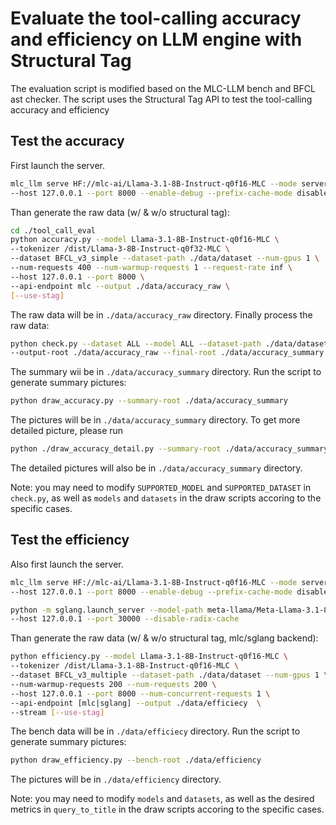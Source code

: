 # Evaluate the tool-calling accuracy and efficiency on LLM engine with Structural Tag

The evaluation script is modified based on the MLC-LLM bench and BFCL ast checker. The script uses the Structural Tag API to test the tool-calling accuracy and efficiency

## Test the accuracy

First launch the server.
```bash
mlc_llm serve HF://mlc-ai/Llama-3.1-8B-Instruct-q0f16-MLC --mode server \
--host 127.0.0.1 --port 8000 --enable-debug --prefix-cache-mode disable
```

Than generate the raw data (w/ & w/o structural tag):
```bash
cd ./tool_call_eval
python accuracy.py --model Llama-3.1-8B-Instruct-q0f16-MLC \
--tokenizer /dist/Llama-3-8B-Instruct-q0f32-MLC \
--dataset BFCL_v3_simple --dataset-path ./data/dataset --num-gpus 1 \
--num-requests 400 --num-warmup-requests 1 --request-rate inf \
--host 127.0.0.1 --port 8000 \
--api-endpoint mlc --output ./data/accuracy_raw \
[--use-stag]
```

The raw data will be in `./data/accuracy_raw` directory. Finally process the raw data:
```bash
python check.py --dataset ALL --model ALL --dataset-path ./data/dataset \
--output-root ./data/accuracy_raw --final-root ./data/accuracy_summary
```

The summary wii be in `./data/accuracy_summary` directory. Run the script to generate summary pictures:
```bash
python draw_accuracy.py --summary-root ./data/accuracy_summary
```

The pictures will be in `./data/accuracy_summary` directory. To get more detailed picture, please run
```bash
python ./draw_accuracy_detail.py --summary-root ./data/accuracy_summary
```

The detailed pictures will also be in `./data/accuracy_summary` directory. 

Note: you may need to modify `SUPPORTED_MODEL` and `SUPPORTED_DATASET` in `check.py`, as well as `models` and  `datasets` in the draw scripts accoring to the specific cases.

## Test the efficiency

Also first launch the server.
```bash
mlc_llm serve HF://mlc-ai/Llama-3.1-8B-Instruct-q0f16-MLC --mode server \
--host 127.0.0.1 --port 8000 --enable-debug --prefix-cache-mode disable

python -m sglang.launch_server --model-path meta-llama/Meta-Llama-3.1-8B-Instruct \
--host 127.0.0.1 --port 30000 --disable-radix-cache
```

Than generate the raw data (w/ & w/o structural tag, mlc/sglang backend):

```bash
python efficiency.py --model Llama-3.1-8B-Instruct-q0f16-MLC \
--tokenizer /dist/Llama-3.1-8B-Instruct-q0f16-MLC \
--dataset BFCL_v3_multiple --dataset-path ./data/dataset --num-gpus 1 \
--num-warmup-requests 200 --num-requests 200 \
--host 127.0.0.1 --port 8000 --num-concurrent-requests 1 \
--api-endpoint [mlc|sglang] --output ./data/efficiecy  \
--stream [--use-stag]
```

The bench data will be in `./data/efficiecy` directory. Run the script to generate summary pictures:
```bash
python draw_efficiency.py --bench-root ./data/efficiency
```

The pictures will be in `./data/efficiency` directory. 

Note: you may need to modify `models` and  `datasets`, as well as the desired metrics in `query_to_title` in the draw scripts accoring to the specific cases.
